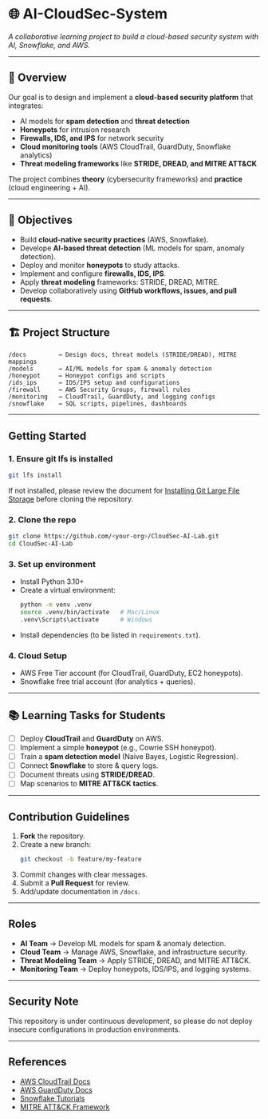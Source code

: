 # 🌐 AI-CloudSec-System  
*A collaborative learning project to build a cloud-based security system with AI, Snowflake, and AWS.*  

---

## 📖 Overview   
Our goal is to design and implement a **cloud-based security platform** that integrates:  
- AI models for **spam detection** and **threat detection**  
- **Honeypots** for intrusion research  
- **Firewalls, IDS, and IPS** for network security  
- **Cloud monitoring tools** (AWS CloudTrail, GuardDuty, Snowflake analytics)  
- **Threat modeling frameworks** like **STRIDE, DREAD, and MITRE ATT&CK**  

The project combines **theory** (cybersecurity frameworks) and **practice** (cloud engineering + AI).  

---

## 🎯 Objectives  
- Build **cloud-native security practices** (AWS, Snowflake).  
- Develope **AI-based threat detection** (ML models for spam, anomaly detection).  
- Deploy and monitor **honeypots** to study attacks.  
- Implement and configure **firewalls, IDS, IPS**.  
- Apply **threat modeling** frameworks: STRIDE, DREAD, MITRE.  
- Develop collaboratively using **GitHub workflows, issues, and pull requests**.  

---

## 🏗️ Project Structure  

```
/docs         → Design docs, threat models (STRIDE/DREAD), MITRE mappings
/models       → AI/ML models for spam & anomaly detection
/honeypot     → Honeypot configs and scripts
/ids_ips      → IDS/IPS setup and configurations
/firewall     → AWS Security Groups, firewall rules
/monitoring   → CloudTrail, GuardDuty, and logging configs
/snowflake    → SQL scripts, pipelines, dashboards
```

---

## Getting Started  

### 1. Ensure git lfs is installed 
```bash
git lfs install
```
If not installed, please review the document for [Installing Git Large File Storage](https://docs.github.com/en/repositories/working-with-files/managing-large-files/installing-git-large-file-storage) before cloning the repository.

### 2. Clone the repo
```bash
git clone https://github.com/<your-org>/CloudSec-AI-Lab.git
cd CloudSec-AI-Lab
```

### 3. Set up environment
- Install Python 3.10+  
- Create a virtual environment:
  ```bash
  python -m venv .venv
  source .venv/bin/activate   # Mac/Linux
  .venv\Scripts\activate      # Windows
  ```
- Install dependencies (to be listed in `requirements.txt`).  

### 4. Cloud Setup
- AWS Free Tier account (for CloudTrail, GuardDuty, EC2 honeypots).  
- Snowflake free trial account (for analytics + queries).  

---

## 📚 Learning Tasks for Students  

- [ ] Deploy **CloudTrail** and **GuardDuty** on AWS.  
- [ ] Implement a simple **honeypot** (e.g., Cowrie SSH honeypot).  
- [ ] Train a **spam detection model** (Naive Bayes, Logistic Regression).  
- [ ] Connect **Snowflake** to store & query logs.  
- [ ] Document threats using **STRIDE/DREAD**.  
- [ ] Map scenarios to **MITRE ATT&CK tactics**.  

---

## Contribution Guidelines  

1. **Fork** the repository.  
2. Create a new branch:  
   ```bash
   git checkout -b feature/my-feature
   ```  
3. Commit changes with clear messages.  
4. Submit a **Pull Request** for review.  
5. Add/update documentation in `/docs`.  

---

## Roles  
- **AI Team** → Develop ML models for spam & anomaly detection.  
- **Cloud Team** → Manage AWS, Snowflake, and infrastructure security.  
- **Threat Modeling Team** → Apply STRIDE, DREAD, and MITRE ATT&CK.  
- **Monitoring Team** → Deploy honeypots, IDS/IPS, and logging systems.  

---

## Security Note  
This repository is under continuous development, so please do not deploy insecure configurations in production environments.

---

## References  
- [AWS CloudTrail Docs](https://docs.aws.amazon.com/awscloudtrail/latest/userguide/cloudtrail-user-guide.html)  
- [AWS GuardDuty Docs](https://docs.aws.amazon.com/guardduty/latest/ug/what-is-guardduty.html)  
- [Snowflake Tutorials](https://docs.snowflake.com/en/user-guide)  
- [MITRE ATT&CK Framework](https://attack.mitre.org/)  
